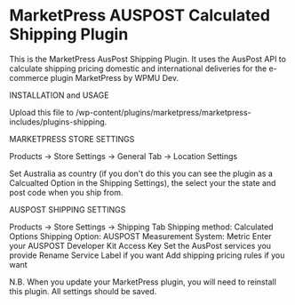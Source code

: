 # MarketPress AUSPOST Calculated Shipping Plugin
This is the MarketPress AusPost Shipping Plugin.  It uses the AusPost API to calculate shipping pricing domestic and international deliveries for the e-commerce plugin MarketPress by WPMU Dev.

INSTALLATION and USAGE

Upload this file to /wp-content/plugins/marketpress/marketpress-includes/plugins-shipping.

MARKETPRESS STORE SETTINGS

Products ->  Store Settings -> General Tab -> Location Settings

Set Australia as country (if you don't do this you can see the plugin as a Calcualted Option in the Shipping Settings), the select your the state and post code when you ship from.

AUSPOST SHIPPING SETTINGS

Products ->  Store Settings -> Shipping Tab
Shipping method: Calculated Options
Shipping Option: AUSPOST
Measurement System: Metric
Enter your AUSPOST Developer Kit Access Key
Set the AusPost services you provide
Rename Service Label if you want
Add shipping pricing rules if you want


N.B. When you update your MarketPress plugin, you will need to reinstall this plugin. All settings should be saved.
